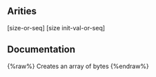 ## Arities
[size-or-seq]
[size init-val-or-seq]

## Documentation
{%raw%}
Creates an array of bytes
{%endraw%}
